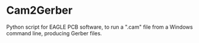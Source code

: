 Cam2Gerber
==========

Python script for EAGLE PCB software, to run a ".cam" file from a Windows command line, producing Gerber files.
